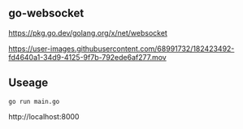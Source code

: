 ## go-websocket
https://pkg.go.dev/golang.org/x/net/websocket

https://user-images.githubusercontent.com/68991732/182423492-fd4640a1-34d9-4125-9f7b-792ede6af277.mov

## Useage
```
go run main.go
```

http://localhost:8000
